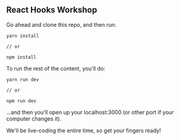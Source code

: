 ## React Hooks Workshop

Go ahead and clone this repo, and then run:

```
yarn install

// or

npm install
```

To run the rest of the content, you'll do:

```
yarn run dev

// or

npm run dev

```

...and then you'll open up your localhost:3000 (or other port if your computer changes it).

We'll be live-coding the entire time, so get your fingers ready!
